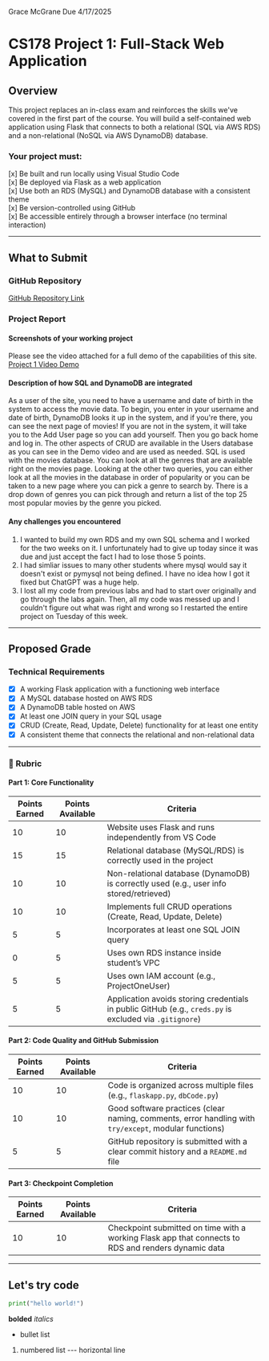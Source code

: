Grace McGrane
Due 4/17/2025

# CS178 Project 1: Full-Stack Web Application

## Overview

This project replaces an in-class exam and reinforces the skills we've covered in the first part of the course. You will build a self-contained web application using Flask that connects to both a relational (SQL via AWS RDS) and a non-relational (NoSQL via AWS DynamoDB) database.

### Your project must:
 [x] Be built and run locally using Visual Studio Code  
 [x] Be deployed via Flask as a web application  
 [x] Use both an RDS (MySQL) and DynamoDB database with a consistent theme  
 [x] Be version-controlled using GitHub  
 [x] Be accessible entirely through a browser interface (no terminal interaction)  

---

## What to Submit

### GitHub Repository  
[GitHub Repository Link](https://github.com/grmcgr/CS178_Project1)

### Project Report  
#### Screenshots of your working project  
Please see the video attached for a full demo of the capabilities of this site.
[Project 1 Video Demo](https://1drv.ms/v/c/331a865ca5d07667/Ed-lupMSuKNPpHixjW54UmsBUUF9ENb93u8Hd6WMgJ1_fA?e=o31eEZ)

#### Description of how SQL and DynamoDB are integrated  
As a user of the site, you need to have a username and date of birth in the system to access the movie data. To begin, you enter in your username and date of birth, DynamoDB looks it up in the system, and if you're there, you can see the next page of movies! If you are not in the system, it will take you to the Add User page so you can add yourself. Then you go back home and log in. The other aspects of CRUD are available in the Users database as you can see in the Demo video and are used as needed. 
SQL is used with the movies database. You can look at all the genres that are available right on the movies page. Looking at the other two queries, you can either look at all the movies in the database in order of popularity or you can be taken to a new page where you can pick a genre to search by. There is a drop down of genres you can pick through and return a list of the top 25 most popular movies by the genre you picked.

#### Any challenges you encountered  
1. I wanted to build my own RDS and my own SQL schema and I worked for the two weeks on it. I unfortunately had to give up today since it was due and just accept the fact I had to lose those 5 points. 
2. I had simliar issues to many other students where mysql would say it doesn't exist or pymysql not being defined. I have no idea how I got it fixed but ChatGPT was a huge help. 
3. I lost all my code from previous labs and had to start over originally and go through the labs again. Then, all my code was messed up and I couldn't figure out what was right and wrong so I restarted the entire project on Tuesday of this week. 

---

## Proposed Grade

### Technical Requirements

- [x] A working Flask application with a functioning web interface  
- [x] A MySQL database hosted on AWS RDS  
- [x] A DynamoDB table hosted on AWS  
- [x] At least one JOIN query in your SQL usage  
- [x] CRUD (Create, Read, Update, Delete) functionality for at least one entity  
- [x] A consistent theme that connects the relational and non-relational data  

---

### 🧮 Rubric

#### Part 1: Core Functionality

| Points Earned | Points Available | Criteria |
|---------------|------------------|----------|
| 10 | 10 | Website uses Flask and runs independently from VS Code |
| 15 | 15 | Relational database (MySQL/RDS) is correctly used in the project |
| 10 | 10 | Non-relational database (DynamoDB) is correctly used (e.g., user info stored/retrieved) |
| 10 | 10 | Implements full CRUD operations (Create, Read, Update, Delete) |
| 5  | 5  | Incorporates at least one SQL JOIN query |
| 0  | 5  | Uses own RDS instance inside student’s VPC |
| 5  | 5  | Uses own IAM account (e.g., ProjectOneUser) |
| 5  | 5  | Application avoids storing credentials in public GitHub (e.g., `creds.py` is excluded via `.gitignore`) |

#### Part 2: Code Quality and GitHub Submission

| Points Earned | Points Available | Criteria |
|---------------|------------------|----------|
| 10 | 10 | Code is organized across multiple files (e.g., `flaskapp.py`, `dbCode.py`) |
| 10 | 10 | Good software practices (clear naming, comments, error handling with `try/except`, modular functions) |
| 5  | 5  | GitHub repository is submitted with a clear commit history and a `README.md` file |

#### Part 3: Checkpoint Completion

| Points Earned | Points Available | Criteria |
|---------------|------------------|----------|
| 10 | 10 | Checkpoint submitted on time with a working Flask app that connects to RDS and renders dynamic data |

---







## Let's try code
``` python
print("hello world!")
```

**bolded**
*italics*
- bullet list
1. numbered list
--- horizontal line
